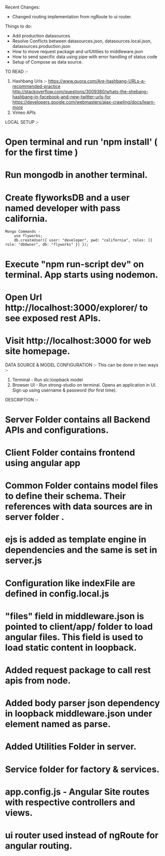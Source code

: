 Recent Changes:
* Changed routing implementation from ngRoute to ui router.

Things to do:
* Add production datasources
* Resolve Conflicts between datasources.json, datasources.local.json, datasources.production.json
* How to move request package and urlUtitlies to middleware.json
* How to send specific data using pipe with error handling of status code
* Setup of Compose as data source.


TO READ :- 
1. Hashbang Urls :-
	https://www.quora.com/Are-hashbang-URLs-a-recommended-practice
	http://stackoverflow.com/questions/3009380/whats-the-shebang-hashbang-in-facebook-and-new-twitter-urls-for
	https://developers.google.com/webmasters/ajax-crawling/docs/learn-more
2. Vimeo APIs	


LOCAL SETUP :-
# Open terminal and run 'npm install' ( for the first time )
# Run mongodb in another terminal. 
# Create flyworksDB and a user named developer with pass california.
	Mongo Commands -
		use flyworks;
		db.createUser({ user: "developer", pwd: "california", roles: [{ role: "dbOwner", db: "flyworks" }] });
# Execute "npm run-script dev" on terminal. App starts using nodemon.
# Open Url http://localhost:3000/explorer/ to see exposed rest APIs.
# Visit http://localhost:3000 for web site homepage.


DATA SOURCE & MODEL CONFIGURATION :-
This can be done in two ways :-
1. Terminal - Run slc:loopback model 
2. Browser UI - Run strong-studio on terminal.  Opens an application in UI. Sign up using username & password (for first time).

DESCRIPTION :-
# Server Folder contains all Backend APIs and configurations.
# Client Folder contains frontend using angular app  
# Common Folder contains model files to define their schema. Their references with data sources are in server folder .
# ejs is added as template engine in dependencies and the same is set in server.js
# Configuration like indexFile are defined in config.local.js
# "files" field in middleware.json is pointed to client/app/ folder to load angular files. This field is used to load static content in loopback.
# Added request package to call rest apis from node.
# Added body parser json dependency in loopback middleware.json under element named as parse.
# Added Utilities Folder in server.
# Service folder for factory & services.
# app.config.js - Angular Site routes with respective controllers and views.
# ui router used instead of ngRoute for angular routing.